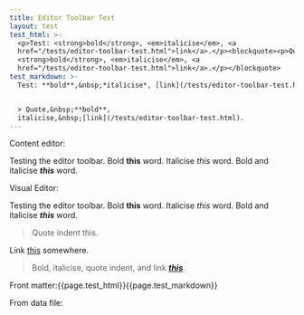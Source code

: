```yaml
---
title: Editor Toolbar Test
layout: test
test_html: >-
  <p>Test: <strong>bold</strong>, <em>italicise</em>, <a
  href="/tests/editor-toolbar-test.html">link</a>.</p><blockquote><p>Quote,
  <strong>bold</strong>, <em>italicise</em>, <a
  href="/tests/editor-toolbar-test.html">link</a>.</p></blockquote>
test_markdown: >-
  Test: **bold**,&nbsp;*italicise*, [link](/tests/editor-toolbar-test.html).


  > Quote,&nbsp;**bold**,
  italicise,&nbsp;[link](/tests/editor-toolbar-test.html).
---
```


Content editor:

Testing the editor toolbar. Bold **this** word. Italicise *this* word. Bold and italicise ***this*** word.

Visual Editor:

Testing the editor toolbar. Bold **this** word. Italicise *this* word. Bold and italicise ***this*** word.

> Quote indent this.

Link [this](/tests/editor-toolbar-test.html) somewhere.

> Bold, italicise, quote indent, and link [***this***](/tests/editor-toolbar-test.html).

Front matter:{{page.test_html}}{{page.test_markdown}}

From data file: